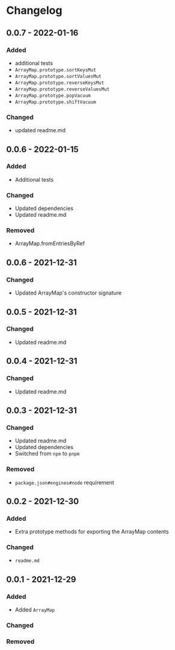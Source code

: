 # Changelog

## 0.0.7 - 2022-01-16

### Added

- additional tests
- `ArrayMap.prototype.sortKeysMut`
- `ArrayMap.prototype.sortValuesMut`
- `ArrayMap.prototype.reverseKeysMut`
- `ArrayMap.prototype.reverseValuesMut`
- `ArrayMap.prototype.popVacuum`
- `ArrayMap.prototype.shiftVacuum`

### Changed

- updated readme.md

## 0.0.6 - 2022-01-15

### Added

- Additional tests

### Changed

- Updated dependencies
- Updated readme.md

### Removed

- ArrayMap.fromEntriesByRef

## 0.0.6 - 2021-12-31

### Changed

- Updated ArrayMap's constructor signature

## 0.0.5 - 2021-12-31

### Changed

- Updated readme.md

## 0.0.4 - 2021-12-31

### Changed

- Updated readme.md

## 0.0.3 - 2021-12-31

### Changed

- Updated readme.md
- Updated dependencies
- Switched from `npm` to `pnpm`

### Removed

- `package.json#engines#node` requirement

## 0.0.2 - 2021-12-30

### Added

- Extra prototype methods for exporting the ArrayMap contents

### Changed

- `readme.md`

## 0.0.1 - 2021-12-29

### Added

- Added `ArrayMap`

### Changed

### Removed
